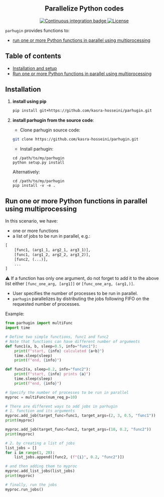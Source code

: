 <div align="center">
    <br>
    <h2>Parallelize Python codes</h2>
</div>

<p align="center">
    <a href="https://github.com/kasra-hosseini/parhugin/workflows/Continuous%20integration/badge.svg">
        <img alt="Continuous integration badge" src="https://github.com/kasra-hosseini/parhugin/workflows/Continuous%20integration/badge.svg">
    </a>
    <a href="https://github.com/kasra-hosseini/parhugin/blob/main/LICENSE">
        <img alt="License" src="https://img.shields.io/badge/License-MIT-yellow.svg">
    </a>
    <br/>
</p>

`parhugin` provides functions to:

- [run one or more Python functions in parallel using multiprocessing](#run-one-or-more-python-functions-in-parallel-using-multiprocessing)


Table of contents
-----------------

- [Installation and setup](#installation)
- [Run one or more Python functions in parallel using multiprocessing](#run-one-or-more-python-functions-in-parallel-using-multiprocessing)

## Installation

1. **install using pip**

    ```bash
    pip install git+https://github.com/kasra-hosseini/parhugin.git
    ```

2. **install parhugin from the source code**:

    * Clone parhugin source code:

    ```bash
    git clone https://github.com/kasra-hosseini/parhugin.git 
    ```

    * Install parhugin:

    ```
    cd /path/to/my/parhugin
    python setup.py install
    ```

    Alternatively:

    ```
    cd /path/to/my/parhugin
    pip install -v -e .
    ```

## Run one or more Python functions in parallel using multiprocessing 

In this scenario, we have:

- one or more functions
- a list of jobs to be run in parallel, e.g.: 
```python
[   
    [func1, (arg1_1, arg2_1, arg3_1)],
    [func1, (arg1_2, arg2_2, arg3_2)],  
    [func2, (...)],
    ...
] 
```
⚠️ If a function has only one argument, do not forget to add it to the above list either `[func_one_arg, [arg1]]` or `[func_one_arg, (arg1,)]`.

- User specifies the number of processes to be run in parallel.
- `parhugin` parallelizes by distributing the jobs following FIFO on the requested number of processes.

Example:

```python
from parhugin import multiFunc
import time

# Define two simple functions, func1 and func2 
# Note that functions can have different number of arguments
def func1(a, b, sleep=0.5, info="func1"): 
    print(f"start, {info} calculated {a+b}")
    time.sleep(sleep)
    print(f"end, {info}")

def func2(a, sleep=0.2, info="func2"): 
    print(f"start, {info} prints {a}")
    time.sleep(sleep)
    print(f"end, {info}")

# Specify the number of processes to be run in parallel
myproc = multiFunc(num_req_p=10)

# There are different ways to add jobs in parhugin
# 1. function and its arguments
myproc.add_job(target_func=func1, target_args=(2, 3, 0.5, "func1"))
print(myproc)

myproc.add_job(target_func=func2, target_args=(10, 0.2, "func2"))
print(myproc)

# 2. by creating a list of jobs
list_jobs = []
for i in range(1, 20):
    list_jobs.append([func2, (f"{i}", 0.2, "func2")])

# and then adding them to myproc
myproc.add_list_jobs(list_jobs)
print(myproc)

# finally, run the jobs
myproc.run_jobs()
```
